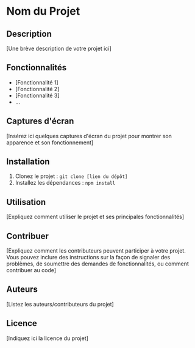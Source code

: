 # Nom du Projet

## Description
[Une brève description de votre projet ici]

## Fonctionnalités

- [Fonctionnalité 1]
- [Fonctionnalité 2]
- [Fonctionnalité 3]
- ...

## Captures d'écran
[Insérez ici quelques captures d'écran du projet pour montrer son apparence et son fonctionnement]

## Installation

1. Clonez le projet : `git clone [lien du dépôt]`
2. Installez les dépendances : `npm install`

## Utilisation

[Expliquez comment utiliser le projet et ses principales fonctionnalités]

## Contribuer

[Expliquez comment les contributeurs peuvent participer à votre projet. Vous pouvez inclure des instructions sur la façon de signaler des problèmes, de soumettre des demandes de fonctionnalités, ou comment contribuer au code]

## Auteurs

[Listez les auteurs/contributeurs du projet]

## Licence

[Indiquez ici la licence du projet]